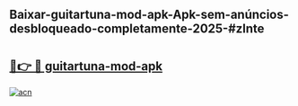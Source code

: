 ## Baixar-guitartuna-mod-apk-Apk-sem-anúncios-desbloqueado-completamente-2025-#zlnte

# <h2><a href="https://ainizakaria.my?title=guitartuna-mod-apk&ref=20M">🔗👉 🔴 guitartuna-mod-apk</a></h2>

[![acn](https://github.com/user-attachments/assets/0f9c940e-d8b0-45ae-aac7-cd30a18b3e1c)](https://ainizakaria.my?title=guitartuna-mod-apk&ref=20M)

